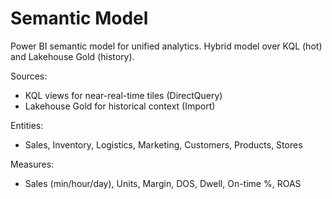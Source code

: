 # Semantic Model

Power BI semantic model for unified analytics. Hybrid model over KQL (hot) and Lakehouse Gold (history).

Sources:
- KQL views for near-real-time tiles (DirectQuery)
- Lakehouse Gold for historical context (Import)

Entities:
- Sales, Inventory, Logistics, Marketing, Customers, Products, Stores

Measures:
- Sales (min/hour/day), Units, Margin, DOS, Dwell, On-time %, ROAS

